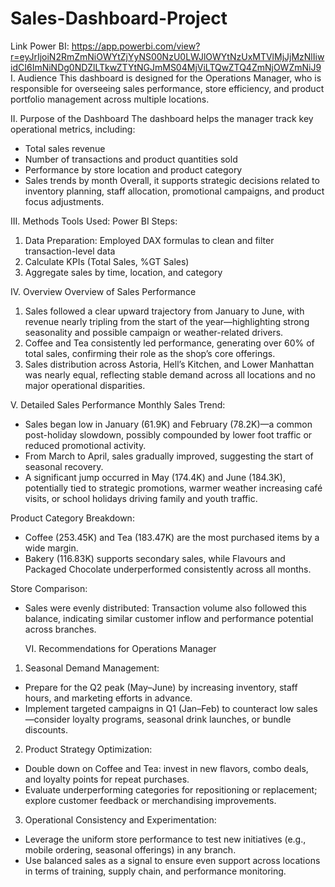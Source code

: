 # Sales-Dashboard-Project
Link Power BI: https://app.powerbi.com/view?r=eyJrIjoiN2RmZmNiOWYtZjYyNS00NzU0LWJlOWYtNzUxMTVlMjJjMzNlIiwidCI6ImNiNDg0NDZlLTkwZTYtNGJmMS04MjViLTQwZTQ4ZmNjOWZmNiJ9
I. Audience
This dashboard is designed for the Operations Manager, who is responsible for overseeing sales performance, store efficiency, and product portfolio management across multiple locations.

II. Purpose of the Dashboard
The dashboard helps the manager track key operational metrics, including:
* Total sales revenue
* Number of transactions and product quantities sold
* Performance by store location and product category
* Sales trends by month
Overall, it supports strategic decisions related to inventory planning, staff allocation, promotional campaigns, and product focus adjustments.

III. Methods
Tools Used: Power BI
Steps: 
1. Data Preparation: Employed DAX formulas to clean and filter transaction-level data
2. Calculate KPIs (Total Sales, %GT Sales)
3. Aggregate sales by time, location, and category

IV. Overview
Overview of Sales Performance
1. Sales followed a clear upward trajectory from January to June, with revenue nearly tripling from the start of the year—highlighting strong seasonality and possible campaign or weather-related drivers.
2. Coffee and Tea consistently led performance, generating over 60% of total sales, confirming their role as the shop’s core offerings.
3. Sales distribution across Astoria, Hell’s Kitchen, and Lower Manhattan was nearly equal, reflecting stable demand across all locations and no major operational disparities.

V. Detailed Sales Performance
Monthly Sales Trend:
* Sales began low in January (61.9K) and February (78.2K)—a common post-holiday slowdown, possibly compounded by lower foot traffic or reduced promotional activity.
* From March to April, sales gradually improved, suggesting the start of seasonal recovery.
* A significant jump occurred in May (174.4K) and June (184.3K), potentially tied to strategic promotions, warmer weather increasing café visits, or school holidays driving family and youth traffic.

Product Category Breakdown:
* Coffee (253.45K) and Tea (183.47K) are the most purchased items by a wide margin.
* Bakery (116.83K) supports secondary sales, while Flavours and Packaged Chocolate underperformed consistently across all months.

Store Comparison:
* Sales were evenly distributed: Transaction volume also followed this balance, indicating similar customer inflow and performance potential across branches.

  VI. Recommendations for Operations Manager
1. Seasonal Demand Management:
* Prepare for the Q2 peak (May–June) by increasing inventory, staff hours, and marketing efforts in advance.
* Implement targeted campaigns in Q1 (Jan–Feb) to counteract low sales—consider loyalty programs, seasonal drink launches, or bundle discounts.

2. Product Strategy Optimization:
* Double down on Coffee and Tea: invest in new flavors, combo deals, and loyalty points for repeat purchases.
* Evaluate underperforming categories for repositioning or replacement; explore customer feedback or merchandising improvements.

3. Operational Consistency and Experimentation:
* Leverage the uniform store performance to test new initiatives (e.g., mobile ordering, seasonal offerings) in any branch.
* Use balanced sales as a signal to ensure even support across locations in terms of training, supply chain, and performance monitoring.


